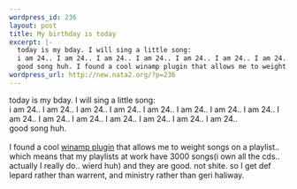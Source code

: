```yaml
--- 
wordpress_id: 236
layout: post
title: My birthday is today
excerpt: |-
  today is my bday. I will sing a little song:
  i am 24.. I am 24.. I am 24.. I am 24.. I am 24.. I am 24.. I am 24.. I am 24.. I am 24.. I am 24.. I am 24.. I am 24.. I am 24.. I am 24.. I am 24.. 
  good song huh. I found a cool winamp plugin that allows me to weight songs on a playlist.. which means that my playlists at work have 30...
wordpress_url: http://new.nata2.org/?p=236
---
```

today is my bday. I will sing a little song:<br/>
i am 24.. I am 24.. I am 24.. I am 24.. I am 24.. I am 24.. I am 24.. I am 24.. I am 24.. I am 24.. I am 24.. I am 24.. I am 24.. I am 24.. I am 24.. <br/>
good song huh. <br/><br/>I found a cool <a href="i am 24.. I am 24.. I am 24.. ">winamp plugin</a> that allows me to weight songs on a playlist.. which means that my playlists at work have 3000 songs(i own all the cds.. actually I really do.. wierd huh) and they are good. not shite. so I get def lepard rather than warrent, and ministry rather than geri haliway. <br/>
